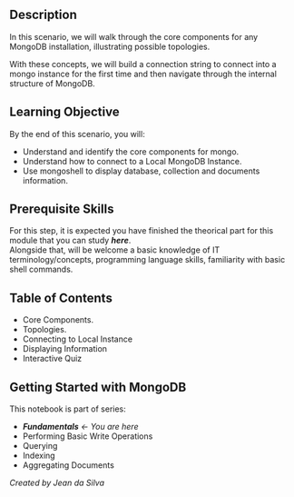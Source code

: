 ## Description


In this scenario, we will walk through the core components for any MongoDB installation, illustrating possible topologies.

With these concepts, we will build a connection string to connect into a mongo instance for the first time and then navigate through the internal structure of MongoDB.


## Learning Objective
By the end of this scenario, you will:

- Understand and identify the core components for mongo.
- Understand how to connect to a Local MongoDB Instance.
- Use mongoshell to display database, collection and documents information.


## Prerequisite Skills

For this step, it is expected you have finished the theorical part for this module that you can study ***here***.  
Alongside that, will be welcome a basic knowledge of IT terminology/concepts, programming language skills, familiarity with basic shell commands.


## Table of Contents

- Core Components.
- Topologies.
- Connecting to Local Instance
- Displaying Information
- Interactive Quiz


## Getting Started with MongoDB
This notebook is part of series:

- ***Fundamentals*** *← You are here*
- Performing Basic Write Operations
- Querying
- Indexing
- Aggregating Documents



*Created by Jean da Silva*

